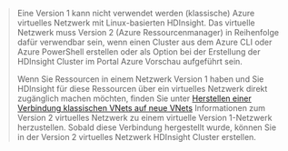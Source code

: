 > Eine Version 1 kann nicht verwendet werden (klassische) Azure virtuelles Netzwerk mit Linux-basierten HDInsight. Das virtuelle Netzwerk muss Version 2 (Azure Ressourcenmanager) in Reihenfolge dafür verwendbar sein, wenn einen Cluster aus dem Azure CLI oder Azure PowerShell erstellen oder als Option bei der Erstellung der HDInsight Cluster im Portal Azure Vorschau aufgeführt sein.
> 
> Wenn Sie Ressourcen in einem Netzwerk Version 1 haben und Sie HDInsight für diese Ressourcen über ein virtuelles Netzwerk direkt zugänglich machen möchten, finden Sie unter [Herstellen einer Verbindung klassischen VNets auf neue VNets](../articles/vpn-gateway/vpn-gateway-connect-different-deployment-models-portal.md) Informationen zum Version 2 virtuelles Netzwerk zu einem virtuelle Version 1-Netzwerk herzustellen. Sobald diese Verbindung hergestellt wurde, können Sie in der Version 2 virtuelles Netzwerk HDInsight Cluster erstellen.